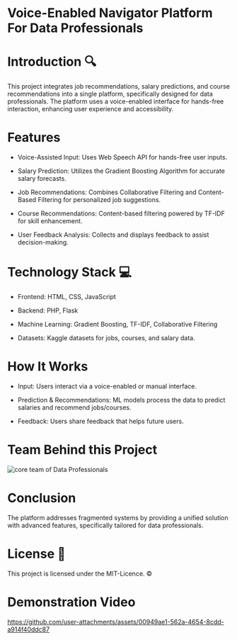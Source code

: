 # Voice-Enabled Navigator Platform For Data Professionals

# Introduction 🔍

This project integrates job recommendations, salary predictions, and course recommendations into a single platform, specifically designed for data professionals. 
The platform uses a voice-enabled interface for hands-free interaction, enhancing user experience and accessibility.

# Features

- Voice-Assisted Input: Uses Web Speech API for hands-free user inputs.

- Salary Prediction: Utilizes the Gradient Boosting Algorithm for accurate salary forecasts.

- Job Recommendations: Combines Collaborative Filtering and Content-Based Filtering for personalized job suggestions.

- Course Recommendations: Content-based filtering powered by TF-IDF for skill enhancement.

- User Feedback Analysis: Collects and displays feedback to assist decision-making.

# Technology Stack 💻

- Frontend: HTML, CSS, JavaScript

- Backend: PHP, Flask

- Machine Learning: Gradient Boosting, TF-IDF, Collaborative Filtering

- Datasets: Kaggle datasets for jobs, courses, and salary data.

# How It Works

- Input: Users interact via a voice-enabled or manual interface.

- Prediction & Recommendations: ML models process the data to predict salaries and recommend jobs/courses.

- Feedback: Users share feedback that helps future users.

# Team Behind this Project

![core team of Data Professionals](https://github.com/user-attachments/assets/b83c0e16-5b89-4559-8ba8-f94859c41ccd)

# Conclusion

The platform addresses fragmented systems by providing a unified solution with advanced features, specifically tailored for data professionals.

# License 📄
This project is licensed under the MIT-Licence. ©️
 
# Demonstration Video

https://github.com/user-attachments/assets/00949ae1-562a-4654-8cdd-a914f40ddc87
